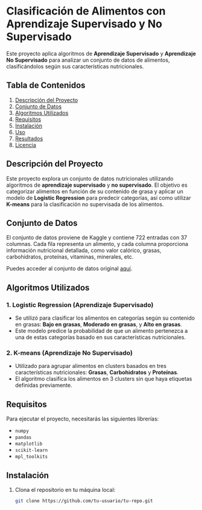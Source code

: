 # Clasificación de Alimentos con Aprendizaje Supervisado y No Supervisado

Este proyecto aplica algoritmos de **Aprendizaje Supervisado** y **Aprendizaje No Supervisado** para analizar un conjunto de datos de alimentos, clasificándolos según sus características nutricionales.

## Tabla de Contenidos

1. [Descripción del Proyecto](#descripción-del-proyecto)
2. [Conjunto de Datos](#conjunto-de-datos)
3. [Algoritmos Utilizados](#algoritmos-utilizados)
4. [Requisitos](#requisitos)
5. [Instalación](#instalación)
6. [Uso](#uso)
7. [Resultados](#resultados)
8. [Licencia](#licencia)

## Descripción del Proyecto

Este proyecto explora un conjunto de datos nutricionales utilizando algoritmos de **aprendizaje supervisado** y **no supervisado**. El objetivo es categorizar alimentos en función de su contenido de grasa y aplicar un modelo de **Logistic Regression** para predecir categorías, así como utilizar **K-means** para la clasificación no supervisada de los alimentos.

## Conjunto de Datos

El conjunto de datos proviene de Kaggle y contiene 722 entradas con 37 columnas. Cada fila representa un alimento, y cada columna proporciona información nutricional detallada, como valor calórico, grasas, carbohidratos, proteínas, vitaminas, minerales, etc.

Puedes acceder al conjunto de datos original [aquí](https://www.kaggle.com/datasets/utsavdey1410/food-nutrition-dataset).

## Algoritmos Utilizados

### 1. **Logistic Regression (Aprendizaje Supervisado)**

-   Se utilizó para clasificar los alimentos en categorías según su contenido en grasas: **Bajo en grasas**, **Moderado en grasas**, y **Alto en grasas**.
-   Este modelo predice la probabilidad de que un alimento pertenezca a una de estas categorías basado en sus características nutricionales.

### 2. **K-means (Aprendizaje No Supervisado)**

-   Utilizado para agrupar alimentos en clusters basados en tres características nutricionales: **Grasas**, **Carbohidratos** y **Proteínas**.
-   El algoritmo clasifica los alimentos en 3 clusters sin que haya etiquetas definidas previamente.

## Requisitos

Para ejecutar el proyecto, necesitarás las siguientes librerías:

-   `numpy`
-   `pandas`
-   `matplotlib`
-   `scikit-learn`
-   `mpl_toolkits`

## Instalación

1. Clona el repositorio en tu máquina local:
    ```bash
    git clone https://github.com/tu-usuario/tu-repo.git
    ```
